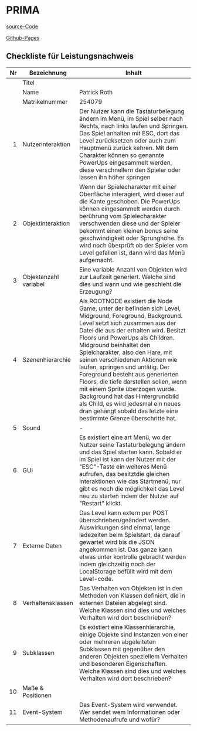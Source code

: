# PRIMA

[source-Code](https://github.com/LLath/PRIMA/tree/master/L_ScrollerFinal)

[Github-Pages](https://llath.github.io/PRIMA/L_ScrollerFinal/index.html)

## Checkliste für Leistungsnachweis

<!-- TODO: Füll das hier aus ! -->

|  Nr | Bezeichnung           | Inhalt                                                                                                                                                                                                                                                                                                                                                                                                                                                                                                                                                                                                              |
| --: | --------------------- | ------------------------------------------------------------------------------------------------------------------------------------------------------------------------------------------------------------------------------------------------------------------------------------------------------------------------------------------------------------------------------------------------------------------------------------------------------------------------------------------------------------------------------------------------------------------------------------------------------------------- |
|     | Titel                 |
|     | Name                  | Patrick Roth                                                                                                                                                                                                                                                                                                                                                                                                                                                                                                                                                                                                        |
|     | Matrikelnummer        | 254079                                                                                                                                                                                                                                                                                                                                                                                                                                                                                                                                                                                                              |
|   1 | Nutzerinteraktion     | Der Nutzer kann die Tastaturbelegung ändern im Menü, im Spiel selber nach Rechts, nach links laufen und Springen. Das Spiel anhalten mit ESC, dort das Level zurücksetzen oder auch zum Hauptmenü zurück kehren. Mit dem Charakter können so genannte PowerUps eingesammelt werden, diese verschnellern den Spieler oder lassen ihn höher springen                                                                                                                                                                                                                                                                  |
|   2 | Objektinteraktion     | Wenn der Spielecharakter mit einer Oberfläche interagiert, wird dieser auf die Kante geschoben. Die PowerUps können eingesammelt werden durch berührung vom Spielecharakter verschwenden diese und der Spieler bekommt einen kleinen bonus seine geschwindigkeit oder Sprunghöhe. Es wird noch überprüft ob der Spieler vom Level gefallen ist, dann wird das Menü aufgemacht.                                                                                                                                                                                                                                      |
|   3 | Objektanzahl variabel | Eine variable Anzahl von Objekten wird zur Laufzeit generiert. Welche sind dies und wann und wie geschieht die Erzeugung?                                                                                                                                                                                                                                                                                                                                                                                                                                                                                           |
|   4 | Szenenhierarchie      | Als ROOTNODE existiert die Node Game, unter der befinden sich Level, Midground, Foreground, Background. Level setzt sich zusammen aus der Datei die aus der erhalten wird. Besitzt Floors und PowerUps als Children. Midground beinhaltet den Spielcharakter, also den Hare, mit seinen verschiedenen Aktionen wie laufen, springen und untätig. Der Foreground besteht aus generierten Floors, die tiefe darstellen sollen, wenn mit einem Sprite überzogen wurde. Background hat das Hintergrundbild als Child, es wird jedesmal ein neues dran gehängt sobald das letzte eine bestimmte Grenze überschritte hat. |
|   5 | Sound                 | -                                                                                                                                                                                                                                                                                                                                                                                                                                                                                                                                                                                                                   |
|   6 | GUI                   | Es existiert eine art Menü, wo der Nutzer seine Tastaturbelegung ändern und das Spiel starten kann. Sobald er im Spiel ist kann der Nutzer mit der "ESC"-Taste ein weiteres Menü aufrufen, das besitztdie gleichen Interaktionen wie das Startmenü, nur gibt es noch die möglichkeit das Level neu zu starten indem der Nutzer auf "Restart" klickt.                                                                                                                                                                                                                                                                |
|   7 | Externe Daten         | Das Level kann extern per POST überschrieben/geändert werden. Auswirkungen sind einmal, lange ladezeiten beim Spielstart, da darauf gewartet wird bis die JSON angekommen ist. Das ganze kann etwas unter kontrolle gebracht werden indem gleichzeitig noch der LocalStorage befüllt wird mit dem Level-code.                                                                                                                                                                                                                                                                                                       |
|   8 | Verhaltensklassen     | Das Verhalten von Objekten ist in den Methoden von Klassen definiert, die in externen Dateien abgelegt sind. Welche Klassen sind dies und welches Verhalten wird dort beschrieben?                                                                                                                                                                                                                                                                                                                                                                                                                                  |
|   9 | Subklassen            | Es existiert eine Klassenhierarchie, einige Objekte sind Instanzen von einer oder mehreren abgeleiteten Subklassen mit gegenüber den anderen Objekten speziellem Verhalten und besonderen Eigenschaften. Welche Klassen sind dies und welches Verhalten wird dort beschrieben?                                                                                                                                                                                                                                                                                                                                      |
|  10 | Maße & Positionen     |                                                                                                                                                                                                                                                                                                                                                                                                                                                                                                                                                                                                                     |
|  11 | Event-System          | Das Event-System wird verwendet. Wer sendet wem Informationen oder Methodenaufrufe und wofür?                                                                                                                                                                                                                                                                                                                                                                                                                                                                                                                       |

